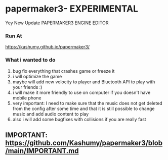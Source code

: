 # papermaker3- EXPERIMENTAL 
Yey New Update PAPERMAKER3 ENGINE EDITOR
### Run At
https://kashumy.github.io/papermaker3/
### What i wanted to do
1. bug fix everything that crashes game or freeze it
2. i will optimize the game
3. maybe will add new velocity to player and Bluetooth API to play with your friends :)
4. i will make it more friendly to use on computer if you doesn't have mobile phone
5.  very important: I need to make sure that the music does not get deleted from the config after some time and that it is still possible to change music and add audio content to play
6.  also i will add some bugfixes with collisions if you are really fast 


## IMPORTANT: https://github.com/Kashumy/papermaker3/blob/main/IMPORTANT.md
